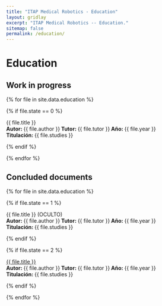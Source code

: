```yaml
---
title: "ITAP Medical Robotics - Education"
layout: gridlay
excerpt: "ITAP Medical Robotics -- Education."
sitemap: false
permalink: /education/
---
```



# Education

## Work in progress

{% for file in site.data.education %}

  {% if file.state == 0 %} 
  
  {{ file.title }}<br />
  <b>Autor: </b>{{ file.author }}<b> Tutor: </b>{{ file.tutor }}<b> Año: </b>{{ file.year }}<br />
  <b>Titulación: </b>{{ file.studies }} <br  />
    
  {% endif %}
  
{% endfor %}


## Concluded documents

{% for file in site.data.education %}

  {% if file.state == 1 %} 
  
  {{ file.title }} (OCULTO)<br>
  <b>Autor: </b>{{ file.author }}<b> Tutor: </b>{{ file.tutor }}<b> Año: </b>{{ file.year }}<br />
  <b>Titulación: </b>{{ file.studies }} <br  />
  
  {% endif %}

  {% if file.state == 2 %}
  
  <a target="_blank" href="{{ file.url }}">{{ file.title }}</a><br>
  <b>Autor: </b>{{ file.author }}<b> Tutor: </b>{{ file.tutor }}<b> Año: </b>{{ file.year }}<br />
  <b>Titulación: </b>{{ file.studies }} <br  />
  
  {% endif %}
  
{% endfor %}


<!--

<p> &nbsp; </p>


Jump to: [Leiden](#leiden), [ETHZ](#ethz), [Cornell](#cornell), [St Andrews](#st-andrews)

## Leiden

#### Timelapse of our STM assembling [(see LION news item)](https://www.physics.leidenuniv.nl/index.php?id=11573&news=867&type=lion&ln=EN):
<iframe width="560" height="315" src="https://www.youtube.com/embed/3iKvUMv1h5A" frameborder="0" allowfullscreen></iframe>

#### Gallery
(Right-click *'view image'* to see a larger image.)
{% assign number_printed = 0 %}
{% for pic in site.data.pictures_Leiden %}

{% assign even_odd = number_printed | modulo: 4 %}

{% if even_odd == 0 %}
<div class="row">
{% endif %}

<div class="col-sm-3 clearfix">
<img src="{{ site.url }}{{ site.baseurl }}/images/picpic/Gallery/{{ pic.image }}" class="img-responsive" width="95%" style="float: left" />
</div>

{% assign number_printed = number_printed | plus: 1 %}

{% if even_odd > 2 %}
</div>
{% endif %}


{% endfor %}

{% assign even_odd = number_printed | modulo: 4 %}
{% if even_odd == 1 %}
</div>
{% endif %}

{% if even_odd == 2 %}
</div>
{% endif %}

{% if even_odd == 3 %}
</div>
{% endif %}

<p> &nbsp; </p>

First advertisement.
<figure>
<img src="{{ site.url }}{{ site.baseurl }}/images/picpic/WebpageLeiden_red.jpg" width="60%" >
</figure>


## ETHZ
From the [group of Andreas Wallraff](http://www.qudev.ethz.ch/).
<figure>
<img src="{{ site.url }}{{ site.baseurl }}/images/picpic/WebpageETH_red.jpg" width="60%">
</figure>

## Cornell
From the [group of Seamus JC Davis](http://davisgroup.lassp.cornell.edu).
<figure>
<img src="{{ site.url }}{{ site.baseurl }}/images/picpic/WebpageCornell_red.jpg" width="60%">
</figure>

## St Andrews
From the [group of Felix Baumberger](http://dqmp.unige.ch/baumberger/) (now at University of Geneva).
<figure>
<img src="{{ site.url }}{{ site.baseurl }}/images/picpic/WebpageSTA_red.jpg" width="60%">
</figure>

-->
